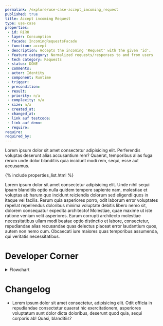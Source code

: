 ```yaml
---
permalink: /explore/use-case-accept_incoming_request
published: true
title: Accept incoming Request
type: use-case
properties:
 - id: RIR8
 - layer: Consumption
 - facade: IncomingRequestsFacade
 - function: accept
 - description: Accepts the incoming 'Request' with the given 'id'.
 - feature category: Normalized requests/responses to and from users
 - tech category: Requests
 - status: DONE
 - comments: 
 - actor: Identity
 - component: Runtime
 - trigger: 
 - precondition: 
 - result: 
 - priority: n/a
 - complexity: n/a
 - size: n/a
 - created_at: 
 - changed_at: 
 - link auf testcode: 
 - link auf demo: 
 - require: 
require:
required_by:
---
```

Lorem ipsum dolor sit amet consectetur adipisicing elit. Perferendis voluptas deserunt alias accusantium rem? Quaerat, temporibus alias fuga rerum unde dolor blanditiis quia incidunt modi rem, sequi, esse aut accusamus.

{% include properties_list.html %}

Lorem ipsum dolor sit amet consectetur adipisicing elit. Unde nihil sequi ipsam blanditiis optio nulla quidem tempore sapiente nam, molestiae et voluptas ab harum quo incidunt reiciendis dolorum sed eligendi quos in itaque vel facilis. Rerum quia asperiores porro, odit laborum error voluptates repellat repellendus doloribus minima voluptate debitis libero nemo sit, dolorem consequatur expedita architecto! Molestiae, quae maxime ut iste ratione veniam velit asperiores. Earum corrupti architecto molestiae necessitatibus ullam modi beatae optio distinctio et labore, consectetur, repudiandae alias recusandae quas delectus placeat error laudantium quos, autem non nemo cum. Obcaecati iure maiores quas temporibus assumenda, qui veritatis necessitatibus.

# Developer Corner

<details >
  <summary>Flowchart</summary>
  <div>{% include diagrams/Enmeshed_Scenarios.svg %}</div>
</details>

# Changelog

- Lorem ipsum dolor sit amet consectetur, adipisicing elit. Odit officia in repudiandae consectetur quaerat hic exercitationem, asperiores voluptatum sunt dolor dicta doloribus, deserunt quod quia, sequi corporis ab! Quasi, blanditiis?
